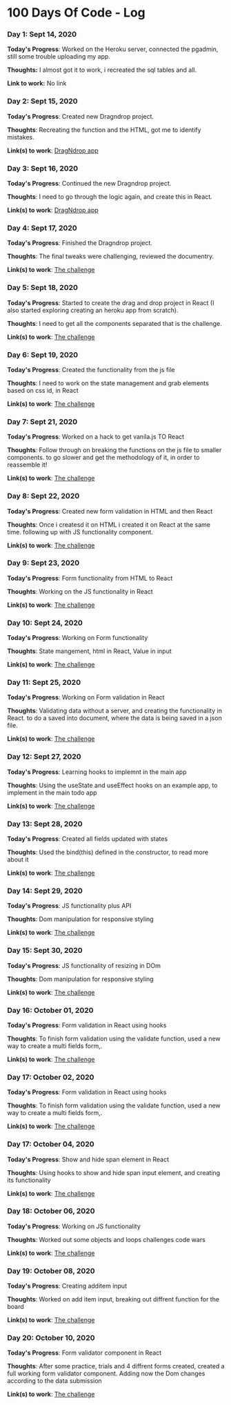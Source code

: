 # 100 Days Of Code - Log

### Day 1: Sept 14, 2020 

**Today's Progress**: Worked on the Heroku server, connected the pgadmin,  still some trouble uploading my app.

**Thoughts:** I almost got it to work, i recreated the sql tables and all.

**Link to work:** No link


### Day 2: Sept 15, 2020 

**Today's Progress**: Created new Dragndrop project.

**Thoughts**: Recreating the function and the HTML, got me to identify mistakes.

**Link(s) to work**: [DragNdrop app](https://github.com/SharonTahar/DragnDrop)


### Day 3: Sept 16, 2020 

**Today's Progress**: Continued the new Dragndrop project.

**Thoughts**: I need to go through the logic again, and create this in React.

**Link(s) to work**: [DragNdrop app](https://github.com/SharonTahar/DragnDrop)


### Day 4: Sept 17, 2020 

**Today's Progress**: Finished the Dragndrop project.

**Thoughts**: The final tweaks were challenging, reviewed the documentry.

**Link(s) to work**: [The challenge](https://github.com/SharonTahar/100-days-of-code/tree/mychallenge)


### Day 5: Sept 18, 2020 

**Today's Progress**: Started to create the drag and drop project in React (I also started exploring creating an heroku app from scratch).

**Thoughts**: I need to get all the components separated that is the challenge.

**Link(s) to work**: [The challenge](https://github.com/SharonTahar/100-days-of-code/tree/mychallenge)

### Day 6: Sept 19, 2020 

**Today's Progress**: Created the functionality from the js file

**Thoughts**: I need to work on the state management and grab elements based on css id, in React

**Link(s) to work**: [The challenge](https://github.com/SharonTahar/100-days-of-code/tree/mychallenge)

### Day 7: Sept 21, 2020 

**Today's Progress**: Worked on a hack to get vanila.js TO React

**Thoughts**: Follow through on breaking the functions on the js file to smaller components. to go slower and get the methodology of it, in order to reassemble it! 

**Link(s) to work**: [The challenge](https://github.com/SharonTahar/100-days-of-code/tree/mychallenge)

### Day 8: Sept 22, 2020 

**Today's Progress**: Created new form validation in HTML and then React

**Thoughts**: Once i createsd it on HTML i created it on React at the same time. following up with JS functionality component.  

**Link(s) to work**: [The challenge](https://github.com/SharonTahar/100-days-of-code/tree/mychallenge)

### Day 9: Sept 23, 2020 

**Today's Progress**: Form functionality from HTML to React

**Thoughts**: Working on the JS functionality in React

**Link(s) to work**: [The challenge](https://github.com/SharonTahar/100-days-of-code/tree/mychallenge)


### Day 10: Sept 24, 2020 

**Today's Progress**: Working on Form functionality

**Thoughts**: State mangement, html in React, Value in input 

**Link(s) to work**: [The challenge](https://github.com/SharonTahar/100-days-of-code/tree/mychallenge)


### Day 11: Sept 25, 2020 

**Today's Progress**: Working on Form validation in React

**Thoughts**: Validating data without a server, and creating the functionality in React. to do a saved into document, where the data is being saved in a json file. 

**Link(s) to work**: [The challenge](https://github.com/SharonTahar/100-days-of-code/tree/mychallenge)


### Day 12: Sept 27, 2020 

**Today's Progress**: Learning hooks to implemnt in the main app

**Thoughts**: Using the useState and useEffect hooks on an example app, to implement in the main todo app

**Link(s) to work**: [The challenge](https://github.com/SharonTahar/100-days-of-code/tree/mychallenge)


### Day 13: Sept 28, 2020 

**Today's Progress**: Created all fields updated with states

**Thoughts**: Used the bind(this) defined in the constructor, to read more about it

**Link(s) to work**: [The challenge](https://github.com/SharonTahar/100-days-of-code/tree/mychallenge)


### Day 14: Sept 29, 2020 

**Today's Progress**: JS functionality plus API 

**Thoughts**: Dom manipulation for responsive styling

**Link(s) to work**: [The challenge](https://github.com/SharonTahar/100-days-of-code/tree/mychallenge)


### Day 15: Sept 30, 2020 

**Today's Progress**: JS functionality of resizing in DOm 

**Thoughts**: Dom manipulation for responsive styling

**Link(s) to work**: [The challenge](https://github.com/SharonTahar/100-days-of-code/tree/mychallenge)


### Day 16: October 01, 2020 

**Today's Progress**: Form validation in React using hooks 

**Thoughts**: To finish form validation using the validate function, used a new way to create a multi fields form,. 

**Link(s) to work**: [The challenge](https://github.com/SharonTahar/100-days-of-code/tree/mychallenge)


### Day 17: October 02, 2020 

**Today's Progress**: Form validation in React using hooks 

**Thoughts**: To finish form validation using the validate function, used a new way to create a multi fields form,. 

**Link(s) to work**: [The challenge](https://github.com/SharonTahar/100-days-of-code/tree/mychallenge)


### Day 17: October 04, 2020 

**Today's Progress**: Show and hide span element in React 

**Thoughts**: Using hooks to show and hide span input element, and creating its functionality  

**Link(s) to work**: [The challenge](https://github.com/SharonTahar/100-days-of-code/tree/mychallenge)


### Day 18: October 06, 2020 

**Today's Progress**: Working on JS functionality 

**Thoughts**: Worked out some objects and loops challenges code wars 

**Link(s) to work**: [The challenge](https://github.com/SharonTahar/100-days-of-code/tree/mychallenge)


### Day 19: October 08, 2020 

**Today's Progress**: Creating additem input  

**Thoughts**: Worked on add item input, breaking out diffrent function for the board 

**Link(s) to work**: [The challenge](https://github.com/SharonTahar/100-days-of-code/tree/mychallenge)


### Day 20: October 10, 2020 

**Today's Progress**: Form validator component in React 

**Thoughts**: After some practice, trials and 4 diffrent forms created,
created a full working form validator component. Adding now the Dom changes according to the data submission

**Link(s) to work**: [The challenge](https://github.com/SharonTahar/100-days-of-code/tree/mychallenge)
